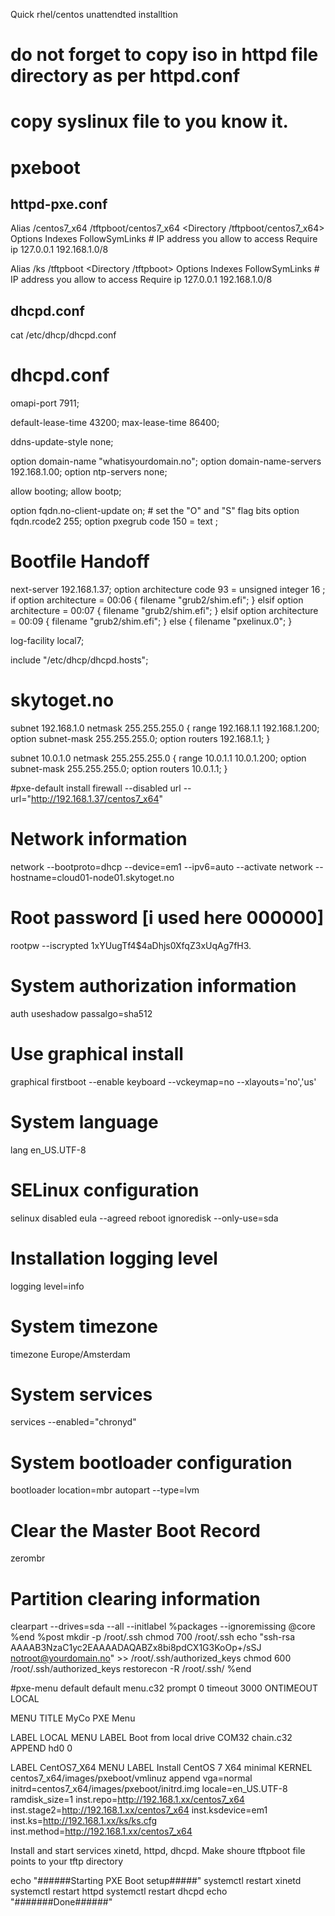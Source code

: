 Quick rhel/centos unattendted installtion

# do not forget to copy iso in httpd file directory as per httpd.conf
# copy syslinux file to you know it.

# pxeboot
httpd-pxe.conf
----------
Alias /centos7_x64  /tftpboot/centos7_x64
<Directory /tftpboot/centos7_x64>
    Options Indexes FollowSymLinks
    # IP address you allow to access
    Require ip 127.0.0.1 192.168.1.0/8
</Directory>

Alias /ks /tftpboot
<Directory /tftpboot>
    Options Indexes FollowSymLinks
    # IP address you allow to access
    Require ip 127.0.0.1 192.168.1.0/8
</Directory>


dhcpd.conf
----------
cat /etc/dhcp/dhcpd.conf
# dhcpd.conf
omapi-port 7911;

default-lease-time 43200;
max-lease-time 86400;



ddns-update-style none;

option domain-name "whatisyourdomain.no";
option domain-name-servers 192.168.1.00;
option ntp-servers none;

allow booting;
allow bootp;

option fqdn.no-client-update    on;  # set the "O" and "S" flag bits
option fqdn.rcode2            255;
option pxegrub code 150 = text ;




# Bootfile Handoff
next-server 192.168.1.37;
option architecture code 93 = unsigned integer 16 ;
if option architecture = 00:06 {
  filename "grub2/shim.efi";
} elsif option architecture = 00:07 {
  filename "grub2/shim.efi";
} elsif option architecture = 00:09 {
  filename "grub2/shim.efi";
} else {
  filename "pxelinux.0";
}

log-facility local7;

include "/etc/dhcp/dhcpd.hosts";
# skytoget.no
subnet 192.168.1.0 netmask 255.255.255.0 {
  range 192.168.1.1 192.168.1.200;
  option subnet-mask 255.255.255.0;
  option routers 192.168.1.1;
}

subnet 10.0.1.0 netmask 255.255.255.0 {
  range 10.0.1.1 10.0.1.200;
  option subnet-mask 255.255.255.0;
  option routers 10.0.1.1;
}

#pxe-default
install
firewall --disabled
url --url="http://192.168.1.37/centos7_x64"
# Network information
network  --bootproto=dhcp --device=em1 --ipv6=auto --activate
network  --hostname=cloud01-node01.skytoget.no
# Root password [i used here 000000]
rootpw --iscrypted $1$xYUugTf4$4aDhjs0XfqZ3xUqAg7fH3.
# System authorization information
auth  useshadow  passalgo=sha512
# Use graphical install
graphical
firstboot --enable
keyboard --vckeymap=no --xlayouts='no','us'
# System language
lang en_US.UTF-8
# SELinux configuration
selinux disabled
eula --agreed
reboot
ignoredisk --only-use=sda
# Installation logging level
logging level=info
# System timezone
timezone Europe/Amsterdam
# System services
services --enabled="chronyd"
# System bootloader configuration
bootloader location=mbr
autopart --type=lvm
# Clear the Master Boot Record
zerombr
# Partition clearing information
clearpart --drives=sda --all --initlabel
%packages --ignoremissing
@core
%end
%post
mkdir -p /root/.ssh
chmod 700 /root/.ssh
echo "ssh-rsa AAAAB3NzaC1yc2EAAAADAQABZx8bi8pdCX1G3KoOp+/sSJ notroot@yourdomain.no" >> /root/.ssh/authorized_keys
chmod 600 /root/.ssh/authorized_keys
restorecon -R /root/.ssh/
%end

#pxe-menu default
default menu.c32
prompt 0
timeout 3000
ONTIMEOUT LOCAL

MENU TITLE MyCo  PXE Menu

LABEL LOCAL
MENU LABEL Boot from local drive
COM32 chain.c32
APPEND hd0 0

LABEL CentOS7_X64
MENU LABEL Install CentOS 7 X64 minimal
KERNEL centos7_x64/images/pxeboot/vmlinuz
append vga=normal initrd=centos7_x64/images/pxeboot/initrd.img locale=en_US.UTF-8 ramdisk_size=1 inst.repo=http://192.168.1.xx/centos7_x64 inst.stage2=http://192.168.1.xx/centos7_x64 inst.ksdevice=em1 inst.ks=http://192.168.1.xx/ks/ks.cfg inst.method=http://192.168.1.xx/centos7_x64

Install and start services xinetd, httpd, dhcpd. Make shoure tftpboot file points to your tftp directory

echo "######Starting PXE Boot setup#####"
systemctl restart xinetd
systemctl restart httpd
systemctl restart dhcpd
echo "#######Done######"
